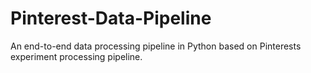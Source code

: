 # Pinterest-Data-Pipeline
An end-to-end data processing pipeline in Python based on Pinterests experiment processing pipeline.
